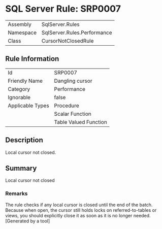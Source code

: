 # SQL Server Rule: SRP0007
  
|    |    |
|----|----|
| Assembly | SqlServer.Rules |
| Namespace | SqlServer.Rules.Performance |
| Class | CursorNotClosedRule |
  
## Rule Information
  
|    |    |
|----|----|
| Id | SRP0007 |
| Friendly Name | Dangling cursor |
| Category | Performance |
| Ignorable | false |
| Applicable Types | Procedure  |
|   | Scalar Function |
|   | Table Valued Function |
  
## Description
  
Local cursor not closed.
  
## Summary
  
Local cursor not closed
  
### Remarks
  
The rule checks if any local cursor is closed until the end of the batch. Because when open,
the cursor still holds locks on referred-to-tables or views, you should explicitly close it
as soon as it is no longer needed.  
[Generated by a tool]
